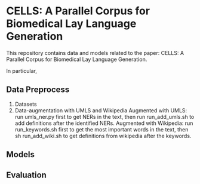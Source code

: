 # CELLS: A Parallel Corpus for Biomedical Lay Language Generation
This repository contains data and models related to the paper: CELLS: A Parallel Corpus for Biomedical Lay Language Generation. 

In particular, 

## Data Preprocess
1. Datasets
2. Data-augmentation with UMLS and Wikipedia
Augmented with UMLS: run umls_ner.py first to get NERs in the text, then run run_add_umls.sh to add definitions after the identified NERs.
Augmented with Wikipedia: run run_keywords.sh first to get the most important words in the text, then sh run_add_wiki.sh to get definitions from wikipedia after the keywords.

## Models

## Evaluation
